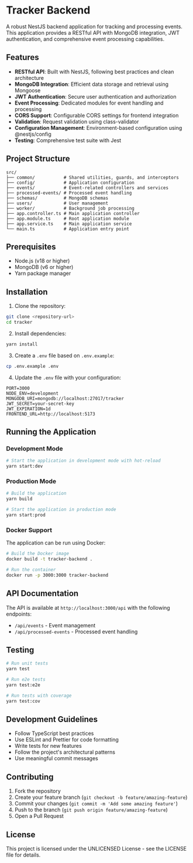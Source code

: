 # Tracker Backend

A robust NestJS backend application for tracking and processing events. This application provides a RESTful API with MongoDB integration, JWT authentication, and comprehensive event processing capabilities.

## Features

- **RESTful API**: Built with NestJS, following best practices and clean architecture
- **MongoDB Integration**: Efficient data storage and retrieval using Mongoose
- **JWT Authentication**: Secure user authentication and authorization
- **Event Processing**: Dedicated modules for event handling and processing
- **CORS Support**: Configurable CORS settings for frontend integration
- **Validation**: Request validation using class-validator
- **Configuration Management**: Environment-based configuration using @nestjs/config
- **Testing**: Comprehensive test suite with Jest

## Project Structure

```
src/
├── common/           # Shared utilities, guards, and interceptors
├── config/           # Application configuration
├── events/           # Event-related controllers and services
├── processed-events/ # Processed event handling
├── schemas/          # MongoDB schemas
├── users/            # User management
├── worker/           # Background job processing
├── app.controller.ts # Main application controller
├── app.module.ts     # Root application module
├── app.service.ts    # Main application service
└── main.ts           # Application entry point
```

## Prerequisites

- Node.js (v18 or higher)
- MongoDB (v6 or higher)
- Yarn package manager

## Installation

1. Clone the repository:

```bash
git clone <repository-url>
cd tracker
```

2. Install dependencies:

```bash
yarn install
```

3. Create a `.env` file based on `.env.example`:

```bash
cp .env.example .env
```

4. Update the `.env` file with your configuration:

```env
PORT=3000
NODE_ENV=development
MONGODB_URI=mongodb://localhost:27017/tracker
JWT_SECRET=your-secret-key
JWT_EXPIRATION=1d
FRONTEND_URL=http://localhost:5173
```

## Running the Application

### Development Mode

```bash
# Start the application in development mode with hot-reload
yarn start:dev
```

### Production Mode

```bash
# Build the application
yarn build

# Start the application in production mode
yarn start:prod
```

### Docker Support

The application can be run using Docker:

```bash
# Build the Docker image
docker build -t tracker-backend .

# Run the container
docker run -p 3000:3000 tracker-backend
```

## API Documentation

The API is available at `http://localhost:3000/api` with the following endpoints:

- `/api/events` - Event management
- `/api/processed-events` - Processed event handling

## Testing

```bash
# Run unit tests
yarn test

# Run e2e tests
yarn test:e2e

# Run tests with coverage
yarn test:cov
```

## Development Guidelines

- Follow TypeScript best practices
- Use ESLint and Prettier for code formatting
- Write tests for new features
- Follow the project's architectural patterns
- Use meaningful commit messages

## Contributing

1. Fork the repository
2. Create your feature branch (`git checkout -b feature/amazing-feature`)
3. Commit your changes (`git commit -m 'Add some amazing feature'`)
4. Push to the branch (`git push origin feature/amazing-feature`)
5. Open a Pull Request

## License

This project is licensed under the UNLICENSED License - see the LICENSE file for details.
